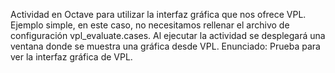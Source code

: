 Actividad en Octave para utilizar la interfaz gráfica que nos ofrece VPL. Ejemplo simple, en este caso, no necesitamos rellenar el archivo de configuración vpl_evaluate.cases.
Al ejecutar la actividad se desplegará una ventana donde se muestra una gráfica desde VPL.
Enunciado:
Prueba para ver la interfaz gráfica de VPL.
